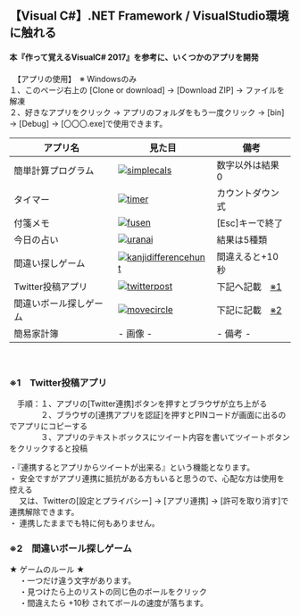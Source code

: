 
## 【Visual C#】.NET Framework / VisualStudio環境に触れる
#### 本『作って覚えるVisualC# 2017』を参考に、いくつかのアプリを開発  

　【アプリの使用】　※ Windowsのみ  
１、このページ右上の [Clone or download] → [Download ZIP] → ファイルを解凍  
２、好きなアプリをクリック → アプリのフォルダをもう一度クリック → [bin] → [Debug] → [〇〇〇.exe]で使用できます。  

| アプリ名 | 見た目 | 備考 |
| -- | -- | -- |
| 簡単計算プログラム | [![simplecals](https://user-images.githubusercontent.com/39142850/42465438-ec2e5fd6-83e6-11e8-95c4-b375aa308b8d.jpg)](https://github.com/aocattleya/TestVisualC-/blob/master/SimpleCals/SimpleCals/Form1.cs) | 数字以外は結果 0 |
| タイマー | [![timer](https://user-images.githubusercontent.com/39142850/42465442-f0d8d96c-83e6-11e8-8c87-dae8b94006c8.jpg)](https://github.com/aocattleya/TestVisualC-/blob/master/Timer/Timer/Form1.cs) | カウントダウン式 |
| 付箋メモ | [![fusen](https://user-images.githubusercontent.com/39142850/42465448-f4443470-83e6-11e8-849d-a9af699e5d13.jpg)](https://github.com/aocattleya/TestVisualC-/blob/master/Fusen/Fusen/Form1.cs) | [Esc]キーで終了 |
| 今日の占い | [![uranai](https://user-images.githubusercontent.com/39142850/42465589-5fdc3b4c-83e7-11e8-8977-0e032a09d581.jpg)](https://github.com/aocattleya/TestVisualC-/blob/master/Uranai/Uranai/Form1.cs) | 結果は5種類 |
| 間違い探しゲーム | [![kanjidifferencehunt](https://user-images.githubusercontent.com/39142850/42587763-b04c87fe-8576-11e8-9093-c569f9961a7f.jpg)](https://github.com/aocattleya/TestVisualC-/blob/master/KanjiDifferenceHunt/KanjiDifferenceHunt/Form1.cs) | 間違えると+10秒 |
| Twitter投稿アプリ | [![twitterpost](https://user-images.githubusercontent.com/39142850/42652758-56e00f00-864e-11e8-8f64-ca550ea70f44.jpg)](https://github.com/aocattleya/TestVisualC-/blob/master/TwitterPost/TwitterPost/Form1.cs) | 下記へ記載　[※1](#※1) |
| 間違いボール探しゲーム | [![movecircle](https://user-images.githubusercontent.com/39142850/42757022-6de15e00-8939-11e8-9a5f-84b647f7b0f8.jpg)]() | 下記に記載　[※2](#※2)|
| 簡易家計簿 | - 画像 - | - 備考 - |  

　  
### <a name="※1"></a>※1　Twitter投稿アプリ  
　手順：１、アプリの[Twitter連携]ボタンを押すとブラウザが立ち上がる  
　　　　２、ブラウザの[連携アプリを認証]を押すとPINコードが画面に出るのでアプリにコピーする  
　　　　３、アプリのテキストボックスにツイート内容を書いてツイートボタンをクリックすると投稿  
  
・『連携するとアプリからツイートが出来る』という機能となります。    
・ 安全ですがアプリ連携に抵抗がある方もいると思うので、心配な方は使用を控える  
　 又は、Twitterの[設定とプライバシー] → [アプリ連携] → [許可を取り消す]で連携解除できます。  
・ 連携したままでも特に何もありません。
　  
### <a name="※2"></a>※2　間違いボール探しゲーム  
  ★ ゲームのルール ★  
  　  ・一つだけ違う文字があります。  
  　  ・見つけたら上のリストの同じ色のボールをクリック  
  　  ・間違えたら +10秒 されてボールの速度が落ちます。  
